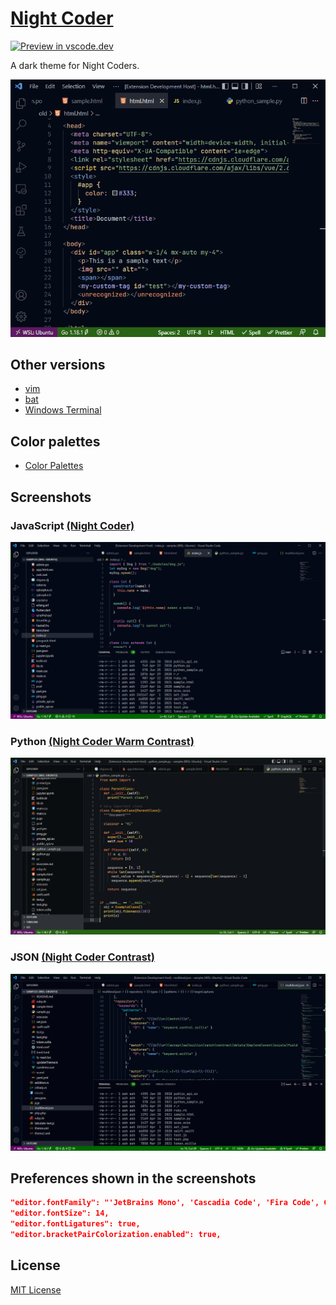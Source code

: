 # [Night Coder](https://marketplace.visualstudio.com/items?itemName=a5hk.night-coder)

[![Preview in vscode.dev](https://img.shields.io/badge/preview%20in-vscode.dev-060?style=for-the-badge&labelColor=030917)](https://vscode.dev/theme/a5hk.night-coder/Night%20Coder)

A dark theme for Night Coders.

![html](/screenshot/demo.gif)

## Other versions

- [vim](/color-themes/vim/colors/)
- [bat](/color-themes/bat/)
- [Windows Terminal](/color-themes/windows-terminal/)

## Color palettes

- [Color Palettes](/color-themes/vscode/ColorPalette.md)

## Screenshots

### JavaScript [(Night Coder)](https://vscode.dev/theme/a5hk.night-coder/Night%20Coder)

![javascript](/screenshot/n-javascript.png)

### Python [(Night Coder Warm Contrast)](https://vscode.dev/theme/a5hk.night-coder/Night%20Coder%20Warm%20Contrast)

![python](/screenshot/nwc-python.png)

### JSON [(Night Coder Contrast)](https://vscode.dev/theme/a5hk.night-coder/Night%20Coder%20Contrast)

![json](/screenshot/nc-json.png)

## Preferences shown in the screenshots

```json
"editor.fontFamily": "'JetBrains Mono', 'Cascadia Code', 'Fira Code', Consolas, 'Courier New', monospace",
"editor.fontSize": 14,
"editor.fontLigatures": true,
"editor.bracketPairColorization.enabled": true,
```

## License

[MIT License](/LICENSE)
